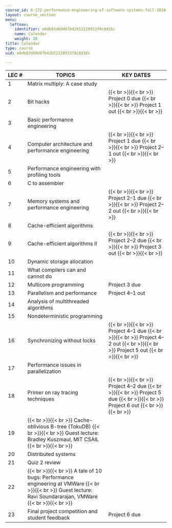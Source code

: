 ```yaml
---
course_id: 6-172-performance-engineering-of-software-systems-fall-2010
layout: course_section
menu:
  leftnav:
    identifier: e0db83db9d67b42b52220933f0c8d16c
    name: Calendar
    weight: 20
title: Calendar
type: course
uid: e0db83db9d67b42b52220933f0c8d16c

---
```


| LEC # | TOPICS | KEY DATES |
| --- | --- | --- |
| 1 | Matrix multiply: A case study | &nbsp; |
| 2 | Bit hacks |  {{< br >}}{{< br >}} Project 0 due {{< br >}}{{< br >}} Project 1 out {{< br >}}{{< br >}}  |
| 3 | Basic performance engineering | &nbsp; |
| 4 | Computer architecture and performance engineering |  {{< br >}}{{< br >}} Project 1 due {{< br >}}{{< br >}} Project 2–1 out {{< br >}}{{< br >}}  |
| 5 | Performance engineering with profiling tools | &nbsp; |
| 6 | C to assembler | &nbsp; |
| 7 | Memory systems and performance engineering |  {{< br >}}{{< br >}} Project 2–1 due {{< br >}}{{< br >}} Project 2–2 out {{< br >}}{{< br >}}  |
| 8 | Cache-efficient algorithms | &nbsp; |
| 9 | Cache-efficient algorithms II |  {{< br >}}{{< br >}} Project 2–2 due {{< br >}}{{< br >}} Project 3 out {{< br >}}{{< br >}}  |
| 10 | Dynamic storage allocation | &nbsp; |
| 11 | What compilers can and cannot do | &nbsp; |
| 12 | Multicore programming | Project 3 due |
| 13 | Parallelism and performance | Project 4–1 out |
| 14 | Analysis of multithreaded algorithms | &nbsp; |
| 15 | Nondeterministic programming | &nbsp; |
| 16 | Synchronizing without locks |  {{< br >}}{{< br >}} Project 4–1 due {{< br >}}{{< br >}} Project 4–2 out {{< br >}}{{< br >}} Project 5 out {{< br >}}{{< br >}}  |
| 17 | Performance issues in parallelization | &nbsp; |
| 18 | Primer on ray tracing techniques |  {{< br >}}{{< br >}} Project 4–2 due {{< br >}}{{< br >}} Project 5 due {{< br >}}{{< br >}} Project 6 out {{< br >}}{{< br >}}  |
| 19 |  {{< br >}}{{< br >}} Cache-oblivious B-tree (TokuDB) {{< br >}}{{< br >}} Guest lecture: Bradley Kuszmaul, MIT CSAIL {{< br >}}{{< br >}}  | &nbsp; |
| 20 | Distributed systems | &nbsp; |
| 21 | Quiz 2 review | &nbsp; |
| 22 |  {{< br >}}{{< br >}} A tale of 10 bugs: Performance engineering at VMWare {{< br >}}{{< br >}} Guest lecture: Ravi Soundararajan, VMWare {{< br >}}{{< br >}}  | &nbsp; |
| 23 | Final project competition and student feedback | Project 6 due